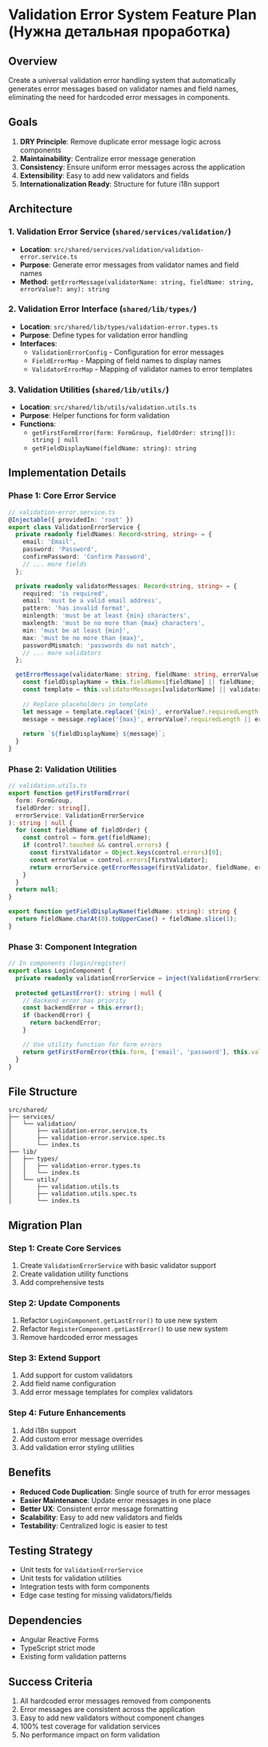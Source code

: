 # Validation Error System Feature Plan (Нужна детальная проработка)

## Overview
Create a universal validation error handling system that automatically generates error messages based on validator names and field names, eliminating the need for hardcoded error messages in components.

## Goals
1. **DRY Principle**: Remove duplicate error message logic across components
2. **Maintainability**: Centralize error message generation
3. **Consistency**: Ensure uniform error messages across the application
4. **Extensibility**: Easy to add new validators and fields
5. **Internationalization Ready**: Structure for future i18n support

## Architecture

### 1. Validation Error Service (`shared/services/validation/`)
- **Location**: `src/shared/services/validation/validation-error.service.ts`
- **Purpose**: Generate error messages from validator names and field names
- **Method**: `getErrorMessage(validatorName: string, fieldName: string, errorValue?: any): string`

### 2. Validation Error Interface (`shared/lib/types/`)
- **Location**: `src/shared/lib/types/validation-error.types.ts`
- **Purpose**: Define types for validation error handling
- **Interfaces**:
  - `ValidationErrorConfig` - Configuration for error messages
  - `FieldErrorMap` - Mapping of field names to display names
  - `ValidatorErrorMap` - Mapping of validator names to error templates

### 3. Validation Utilities (`shared/lib/utils/`)
- **Location**: `src/shared/lib/utils/validation.utils.ts`
- **Purpose**: Helper functions for form validation
- **Functions**:
  - `getFirstFormError(form: FormGroup, fieldOrder: string[]): string | null`
  - `getFieldDisplayName(fieldName: string): string`

## Implementation Details

### Phase 1: Core Error Service
```typescript
// validation-error.service.ts
@Injectable({ providedIn: 'root' })
export class ValidationErrorService {
  private readonly fieldNames: Record<string, string> = {
    email: 'Email',
    password: 'Password',
    confirmPassword: 'Confirm Password',
    // ... more fields
  };

  private readonly validatorMessages: Record<string, string> = {
    required: 'is required',
    email: 'must be a valid email address',
    pattern: 'has invalid format',
    minlength: 'must be at least {min} characters',
    maxlength: 'must be no more than {max} characters',
    min: 'must be at least {min}',
    max: 'must be no more than {max}',
    passwordMismatch: 'passwords do not match',
    // ... more validators
  };

  getErrorMessage(validatorName: string, fieldName: string, errorValue?: any): string {
    const fieldDisplayName = this.fieldNames[fieldName] || fieldName;
    const template = this.validatorMessages[validatorName] || validatorName;
    
    // Replace placeholders in template
    let message = template.replace('{min}', errorValue?.requiredLength || errorValue?.min);
    message = message.replace('{max}', errorValue?.requiredLength || errorValue?.max);
    
    return `${fieldDisplayName} ${message}`;
  }
}
```

### Phase 2: Validation Utilities
```typescript
// validation.utils.ts
export function getFirstFormError(
  form: FormGroup, 
  fieldOrder: string[], 
  errorService: ValidationErrorService
): string | null {
  for (const fieldName of fieldOrder) {
    const control = form.get(fieldName);
    if (control?.touched && control.errors) {
      const firstValidator = Object.keys(control.errors)[0];
      const errorValue = control.errors[firstValidator];
      return errorService.getErrorMessage(firstValidator, fieldName, errorValue);
    }
  }
  return null;
}

export function getFieldDisplayName(fieldName: string): string {
  return fieldName.charAt(0).toUpperCase() + fieldName.slice(1);
}
```

### Phase 3: Component Integration
```typescript
// In components (login/register)
export class LoginComponent {
  private readonly validationErrorService = inject(ValidationErrorService);
  
  protected getLastError(): string | null {
    // Backend error has priority
    const backendError = this.error();
    if (backendError) {
      return backendError;
    }

    // Use utility function for form errors
    return getFirstFormError(this.form, ['email', 'password'], this.validationErrorService);
  }
}
```

## File Structure
```
src/shared/
├── services/
│   └── validation/
│       ├── validation-error.service.ts
│       ├── validation-error.service.spec.ts
│       └── index.ts
├── lib/
│   ├── types/
│   │   ├── validation-error.types.ts
│   │   └── index.ts
│   └── utils/
│       ├── validation.utils.ts
│       ├── validation.utils.spec.ts
│       └── index.ts
```

## Migration Plan

### Step 1: Create Core Services
1. Create `ValidationErrorService` with basic validator support
2. Create validation utility functions
3. Add comprehensive tests

### Step 2: Update Components
1. Refactor `LoginComponent.getLastError()` to use new system
2. Refactor `RegisterComponent.getLastError()` to use new system
3. Remove hardcoded error messages

### Step 3: Extend Support
1. Add support for custom validators
2. Add field name configuration
3. Add error message templates for complex validators

### Step 4: Future Enhancements
1. Add i18n support
2. Add custom error message overrides
3. Add validation error styling utilities

## Benefits
- **Reduced Code Duplication**: Single source of truth for error messages
- **Easier Maintenance**: Update error messages in one place
- **Better UX**: Consistent error message formatting
- **Scalability**: Easy to add new validators and fields
- **Testability**: Centralized logic is easier to test

## Testing Strategy
- Unit tests for `ValidationErrorService`
- Unit tests for validation utilities
- Integration tests with form components
- Edge case testing for missing validators/fields

## Dependencies
- Angular Reactive Forms
- TypeScript strict mode
- Existing form validation patterns

## Success Criteria
1. All hardcoded error messages removed from components
2. Error messages are consistent across the application
3. Easy to add new validators without component changes
4. 100% test coverage for validation services
5. No performance impact on form validation
